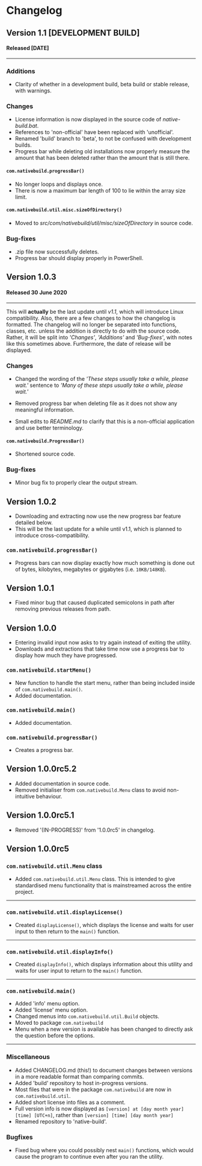Changelog
===

Version 1.1 [DEVELOPMENT BUILD]
---

#### Released [DATE]

---

### Additions

- Clarity of whether in a development build,
beta build or stable release, with
warnings.

### Changes

- License information is now displayed in the source
code of *native-build.bat*.
- References to 'non-official' have been replaced
with 'unofficial'.
- Renamed 'build' branch to 'beta', to not be confused
with development builds.
- Progress bar while deleting old installations now
properly measure the amount that has been deleted
rather than the amount that is still there.

#### `com.nativebuild.progressBar()`

- No longer loops and displays once.
- There is now a maximum bar length of 100 to lie
within the array size limit.

#### `com.nativebuild.util.misc.sizeOfDirectory()`

- Moved to
*src/com/nativebuild/util/misc/sizeOfDirectory* in
source code.

### Bug-fixes

- .zip file now successfully deletes.
- Progress bar should display properly in PowerShell.

Version 1.0.3
---

#### Released 30 June 2020

---

This will **actually** be the last update until *v1.1*,
which will introduce Linux compatibility. Also, there
are a few changes to how the changelog is formatted.
The changelog will no longer be separated into 
functions, classes, etc. unless the addition is
directly to do with the source code. Rather, it will be
split into *'Changes'*, *'Additions'* and *'Bug-fixes'*,
with notes like this sometimes above. Furthermore, the
date of release will be displayed.

### Changes

- Changed the wording of the *'These steps usually
take a while, please wait.'* sentence to *'Many of
these steps usually take a while, please wait.'*

- Removed progress bar when deleting file as it does
not show any meaningful information.

- Small edits to *README.md* to clarify that this is
a non-official application and use better terminology.

#### `com.nativebuild.ProgressBar()`

- Shortened source code.

### Bug-fixes

- Minor bug fix to properly clear the output stream.

Version 1.0.2
---

- Downloading and extracting now use the new progress
bar feature detailed below.
- This will be the last update for a while until v1.1,
which is planned to introduce cross-compatibility.

### `com.nativebuild.progressBar()`

- Progress bars can now display exactly how much
something is done out of bytes, kilobytes, megabytes
or gigabytes (i.e. `10KB/148KB`).

Version 1.0.1
---

- Fixed minor bug that caused duplicated semicolons in
path after removing previous releases from path.

Version 1.0.0
---

- Entering invalid input now asks to try again
instead of exiting the utility.
- Downloads and extractions that take time now use
a progress bar to display how much they have progressed.

### `com.nativebuild.startMenu()`

- New function to handle the start menu, rather
than being included inside of
`com.nativebuild.main()`.
- Added documentation.

### `com.nativebuild.main()`

- Added documentation.

### `com.nativebuild.progressBar()`

- Creates a progress bar.

Version 1.0.0rc5.2
---

- Added documentation in source code.
- Removed initialiser from `com.nativebuild.Menu`
class to avoid non-intuitive behaviour.

Version 1.0.0rc5.1
---

- Removed '(IN-PROGRESS)' from '1.0.0rc5' in
changelog.


Version 1.0.0rc5
---

### `com.nativebuild.util.Menu` class


- Added `com.nativebuild.util.Menu` class. This is
intended to give standardised menu functionality
that is mainstreamed across the entire project.

---

### `com.nativebuild.util.displayLicense()`

- Created `displayLicense()`, which displays the
license and waits for user input to then return to
the `main()` function.

---

### `com.nativebuild.util.displayInfo()`

- Created `displayInfo()`, which displays
information about this utility and waits for user
input to return to the `main()` function.

---

### `com.nativebuild.main()`

- Added 'info' menu option.
- Added 'license' menu option.
- Changed menus into `com.nativebuild.util.Build`
objects.
- Moved to package `com.nativebuild`
- Menu when a new version is available has been
changed to directly ask the question before the
options.

---

### Miscellaneous

- Added CHANGELOG.md (this!) to document changes
between versions in a more readable format than
comparing commits.
- Added 'build' repository to host in-progress
versions.
- Most files that were in the package
`com.nativebuild` are now in
`com.nativebuild.util`.
- Added short license into files as a comment.
- Full version info is now displayed as
`[version] at [day month year] [time] [UTC+n]`,
rather than `[version] [time] [day month year]`
- Renamed repository to 'native-build'.

### Bugfixes

- Fixed bug where you could possibly nest
`main()` functions, which would cause the
program to continue even after you ran the
utility.
